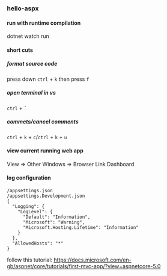 ### hello-aspx

#### run with runtime compilation
dotnet watch run

#### short cuts
##### format source code 
press down `ctrl` + `k` then press `f`
##### open terminal in vs
`ctrl` + *`*
##### commets/cancel comments
`ctrl` + `k` + `c`/`ctrl` + `k` + `u`

#### view current running web app
View => Other Windows => Browser Link Dashboard

#### log configuration
```
/appsettings.json
/appsettings.Development.json
{
  "Logging": {
    "LogLevel": {
      "Default": "Information",
      "Microsoft": "Warning",
      "Microsoft.Hosting.Lifetime": "Information"
    }
  },
  "AllowedHosts": "*"
}
```

follow this tutorial: https://docs.microsoft.com/en-gb/aspnet/core/tutorials/first-mvc-app/?view=aspnetcore-5.0
